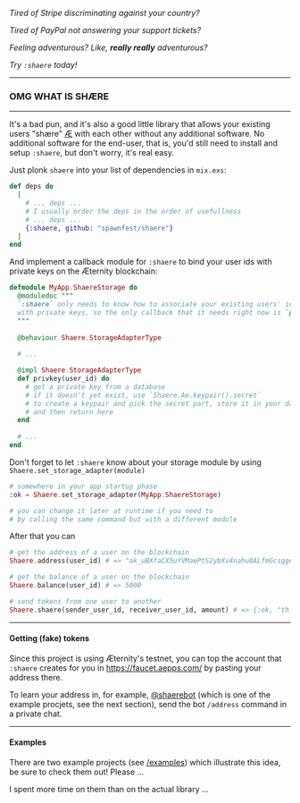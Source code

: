 *Tired of Stripe discriminating against your country?*

*Tired of PayPal not answering your support tickets?*

*Feeling adventurous? Like, **really really** adventurous?*

*Try `:shaere` today!*

---

### OMG WHAT IS SHÆRE

---

It's a bad pun, and it's also a good little library that allows your existing users "shære" [Æ](https://coinmarketcap.com/currencies/aeternity/) with each other without any additional software. No additional software for the end-user, that is, you'd still need to install and setup `:shaere`, but don't worry, it's real easy.

Just plonk `shaere` into your list of dependencies in `mix.exs`:

```elixir
def deps do
  [
    # ... deps ...
    # I usually order the deps in the order of usefullness
    # ... deps ...
    {:shaere, github: "spawnfest/shaere"}
  ]
end
```

And implement a callback module for `:shaere` to bind your user ids with private keys on the Æternity blockchain:

```elixir
defmodule MyApp.ShaereStorage do
  @moduledoc """
  `:shaere` only needs to know how to associate your existing users' ids
  with private keys, so the only callback that it needs right now is `privkey/1`
  """
  
  @behaviour Shaere.StorageAdapterType
  
  # ...

  @impl Shaere.StorageAdapterType
  def privkey(user_id) do
    # get a private key from a database
    # if it doesn't yet exist, use `Shaere.Ae.keypair().secret`
    # to create a keypair and pick the secret part, store it in your database
    # and then return here
  end
  
  # ...
end
```

Don't forget to let `:shaere` know about your storage module by using `Shaere.set_storage_adapter(module)`

```elixir
# somewhere in your app startup phase
:ok = Shaere.set_storage_adapter(MyApp.ShaereStorage)

# you can change it later at runtime if you need to 
# by calling the same command but with a different module
```

After that you can

```elixir
# get the address of a user on the blockchain
Shaere.address(user_id) # => "ak_uBXfaCX5uYVMaePtS2ybXv4nahu8ALfmGcsgge9ghrfAHD6Wf"

# get the balance of a user on the blockchain
Shaere.balance(user_id) # => 5000

# send tokens from one user to another
Shaere.shaere(sender_user_id, receiver_user_id, amount) # => {:ok, "th_2A9PibNnDbNDNJ78ZQxMdfXAPP8dZ1XnhiZpJBJSy4aefixtDr"}
```

---

#### Getting (fake) tokens

Since this project is using Æternity's testnet, you can top the account that `:shaere` creates for you in https://faucet.aepps.com/ by pasting your address there.

To learn your address in, for example, [@shaerebot](https://t.me/shaerebot) (which is one of the example procjets, see the next section), send the bot `/address` command in a private chat.

---

#### Examples

There are two example projects (see [/examples](https://github.com/spawnfest/shaere/tree/master/examples)) which illustrate this idea, be sure to check them out! Please ...

I spent more time on them than on the actual library ...
